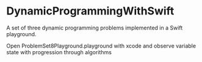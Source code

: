 # DynamicProgrammingWithSwift
A set of three dynamic programming problems implemented in a Swift playground.

Open ProblemSet8Playground.playground with xcode and observe variable state with progression through algorithms